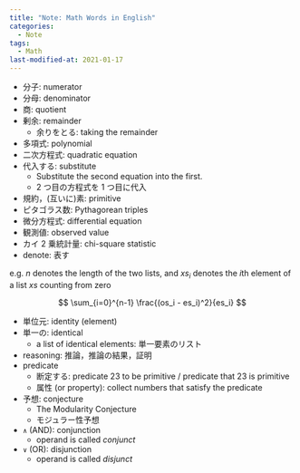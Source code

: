 ```yaml
---
title: "Note: Math Words in English"
categories:
  - Note
tags:
  - Math
last-modified-at: 2021-01-17
---
```


- 分子: numerator
- 分母: denominator
- 商: quotient
- 剰余: remainder
  - 余りをとる: taking the remainder
- 多項式: polynomial
- 二次方程式: quadratic equation 
- 代入する: substitute
  - Substitute the second equation into the first.
  - 2 つ目の方程式を 1 つ目に代入
- 規約，(互いに)素: primitive
- ピタゴラス数: Pythagorean triples
- 微分方程式: differential equation
- 観測値: observed value
- カイ 2 乗統計量: chi-square statistic
- denote: 表す

e.g. $n$ denotes the length of the two lists, and $xs_i$ denotes the $i$th element of a list $xs$ counting from zero

$$
\sum_{i=0}^{n-1} \frac{(os_i - es_i)^2}{es_i}
$$

- 単位元: identity (element)
- 単一の: identical
  - a list of identical elements: 単一要素のリスト
- reasoning: 推論，推論の結果，証明
- predicate
  - 断定する: predicate 23 to be primitive / predicate that 23 is primitive
  - 属性 (or property): collect numbers that satisfy the predicate
- 予想: conjecture
  - The Modularity Conjecture
  - モジュラー性予想
- `∧` (AND): conjunction
  - operand is called *conjunct*
- `∨` (OR): disjunction
  - operand is called *disjunct*

